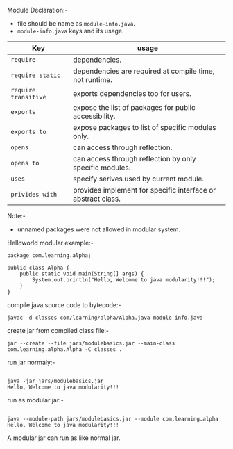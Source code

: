 Module Declaration:-
  - file should be name as `module-info.java`.
  - `module-info.java` keys and its usage.   
  
 
| Key | usage |  
| - | - |      
| `require` | dependencies.   |
| `require static` | dependencies are required at compile time, not runtime. |
| `require transitive` | exports dependencies too for users. |
| `exports` | expose the list of packages for public accessibility. |
| `exports to` | expose packages to list of specific modules only. |
| `opens` | can access through reflection. |
| `opens to` | can access through reflection by only specific modules. |
| `uses` |  specify serives used by current module. |
| `privides with` | provides implement for specific interface or abstract class. |

Note:-
- unnamed packages were not allowed in modular system.
   
Helloworld modular example:-   

```
package com.learning.alpha;

public class Alpha {
    public static void main(String[] args) {
        System.out.println("Hello, Welcome to java modularity!!!");
    }
}

```

compile java source code to bytecode:-   

```
javac -d classes com/learning/alpha/Alpha.java module-info.java

```   

create jar from compiled class file:-   

```
jar --create --file jars/modulebasics.jar --main-class com.learning.alpha.Alpha -C classes .

```   

run jar normaly:-   

```

java -jar jars/modulebasics.jar
Hello, Welcome to java modularity!!!

```

run as modular jar:-   

```

java --module-path jars/modulebasics.jar --module com.learning.alpha    
Hello, Welcome to java modularity!!!

```
A modular jar can run as like normal jar.
